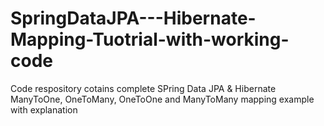 # SpringDataJPA---Hibernate-Mapping-Tuotrial-with-working-code
Code respository cotains complete SPring Data JPA &amp; Hibernate ManyToOne, OneToMany, OneToOne and ManyToMany mapping example with explanation
